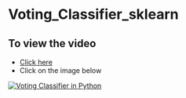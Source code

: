 # Voting_Classifier_sklearn
## To view the video
* [Click here](https://youtu.be/dD7gvbfBiyA)
* Click on the image below

[![Voting Classifier in Python](http://img.youtube.com/vi/28xRv-vC9Ys/0.jpg)](https://youtu.be/dD7gvbfBiyA)
